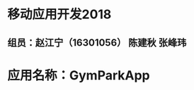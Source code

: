 移动应用开发2018
===============
组员：赵江宁（16301056） 陈建秋 张峰玮
-----------------------------------
# 应用名称：GymParkApp
